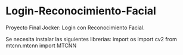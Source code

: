 # Login-Reconocimiento-Facial
Proyecto Final Jocker: Login con Reconocimiento Facial.

Se necesita instalar las siguientes librerias: 
import os
import cv2
from mtcnn.mtcnn import MTCNN
